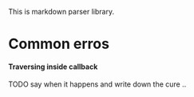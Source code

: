 This is markdown parser library.


Common erros
==============

#### Traversing inside callback
TODO say when it happens and write down the cure ..
